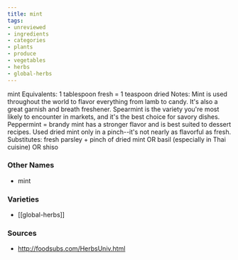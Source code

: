 ```yaml
---
title: mint
tags:
- unreviewed
- ingredients
- categories
- plants
- produce
- vegetables
- herbs
- global-herbs
---
```

mint Equivalents: 1 tablespoon fresh = 1 teaspoon dried Notes: Mint is used throughout the world to flavor everything from lamb to candy. It's also a great garnish and breath freshener. Spearmint is the variety you're most likely to encounter in markets, and it's the best choice for savory dishes. Peppermint = brandy mint has a stronger flavor and is best suited to dessert recipes. Used dried mint only in a pinch--it's not nearly as flavorful as fresh. Substitutes: fresh parsley + pinch of dried mint OR basil (especially in Thai cuisine) OR shiso

### Other Names

* mint

### Varieties

* [[global-herbs]]

### Sources
* http://foodsubs.com/HerbsUniv.html
